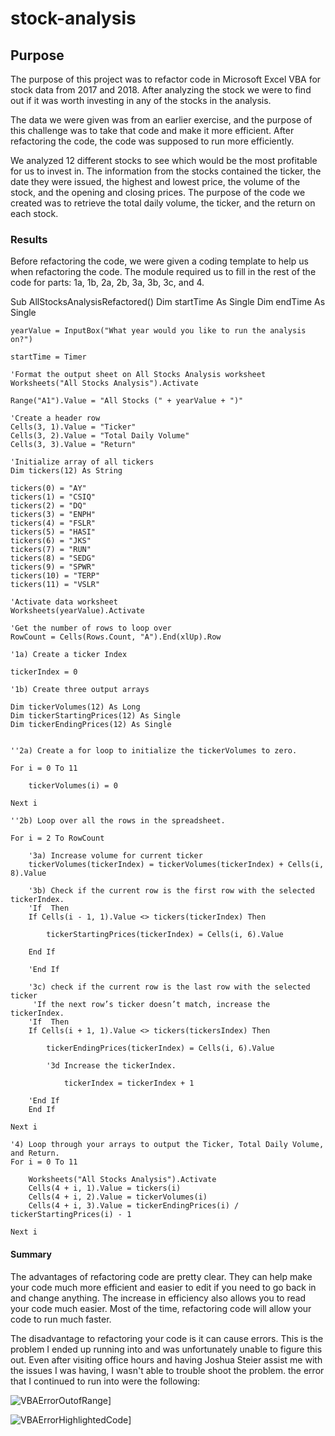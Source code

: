 # stock-analysis

## Purpose
The purpose of this project was to refactor code in Microsoft Excel VBA for stock data from 2017 and 2018. After analyzing the stock we were to find out if it was worth investing in any of the stocks in the analysis. 

The data we were given was from an earlier exercise, and the purpose of this challenge was to take that code and make it more efficient. After refactoring the code, the code was supposed to run more efficiently. 

We analyzed 12 different stocks to see which would be the most profitable for us to invest in. The information from the stocks contained the ticker, the date they were issued, the highest and lowest price, the volume of the stock, and the opening and closing prices. The purpose of the code we created was to retrieve the total daily volume, the ticker, and the return on each stock. 

### Results
Before refactoring the code, we were given a coding template to help us when refactoring the code. The module required us to fill in the rest of the code for parts: 1a, 1b, 2a, 2b, 3a, 3b, 3c, and 4.

Sub AllStocksAnalysisRefactored()
    Dim startTime As Single
    Dim endTime  As Single

    yearValue = InputBox("What year would you like to run the analysis on?")

    startTime = Timer
    
    'Format the output sheet on All Stocks Analysis worksheet
    Worksheets("All Stocks Analysis").Activate
    
    Range("A1").Value = "All Stocks (" + yearValue + ")"
    
    'Create a header row
    Cells(3, 1).Value = "Ticker"
    Cells(3, 2).Value = "Total Daily Volume"
    Cells(3, 3).Value = "Return"

    'Initialize array of all tickers
    Dim tickers(12) As String
    
    tickers(0) = "AY"
    tickers(1) = "CSIQ"
    tickers(2) = "DQ"
    tickers(3) = "ENPH"
    tickers(4) = "FSLR"
    tickers(5) = "HASI"
    tickers(6) = "JKS"
    tickers(7) = "RUN"
    tickers(8) = "SEDG"
    tickers(9) = "SPWR"
    tickers(10) = "TERP"
    tickers(11) = "VSLR"
    
    'Activate data worksheet
    Worksheets(yearValue).Activate
    
    'Get the number of rows to loop over
    RowCount = Cells(Rows.Count, "A").End(xlUp).Row
    
    '1a) Create a ticker Index
    
    tickerIndex = 0

    '1b) Create three output arrays
    
    Dim tickerVolumes(12) As Long
    Dim tickerStartingPrices(12) As Single
    Dim tickerEndingPrices(12) As Single
    
    
    ''2a) Create a for loop to initialize the tickerVolumes to zero.
    
    For i = 0 To 11
    
        tickerVolumes(i) = 0
    
    Next i
        
    ''2b) Loop over all the rows in the spreadsheet.
    
    For i = 2 To RowCount
    
        '3a) Increase volume for current ticker
        tickerVolumes(tickerIndex) = tickerVolumes(tickerIndex) + Cells(i, 8).Value
        
        '3b) Check if the current row is the first row with the selected tickerIndex.
        'If  Then
        If Cells(i - 1, 1).Value <> tickers(tickerIndex) Then
            
            tickerStartingPrices(tickerIndex) = Cells(i, 6).Value
        
        End If
        
        'End If
        
        '3c) check if the current row is the last row with the selected ticker
         'If the next row’s ticker doesn’t match, increase the tickerIndex.
        'If  Then
        If Cells(i + 1, 1).Value <> tickers(tickersIndex) Then
            
            tickerEndingPrices(tickerIndex) = Cells(i, 6).Value
        
            '3d Increase the tickerIndex.
                
                tickerIndex = tickerIndex + 1
            
        'End If
        End If
            
    Next i
    
    '4) Loop through your arrays to output the Ticker, Total Daily Volume, and Return.
    For i = 0 To 11
        
        Worksheets("All Stocks Analysis").Activate
        Cells(4 + i, 1).Value = tickers(i)
        Cells(4 + i, 2).Value = tickerVolumes(i)
        Cells(4 + i, 3).Value = tickerEndingPrices(i) / tickerStartingPrices(i) - 1
        
    Next i
    
#### Summary

The advantages of refactoring code are pretty clear. They can help make your code much more efficient and easier to edit if you need to go back in and change anything. The increase in efficiency also allows you to read your code much easier. Most of the time, refactoring code will allow your code to run much faster.

The disadvantage to refactoring your code is it can cause errors. This is the problem I ended up running into and was unfortunately unable to figure this out. Even after visiting office hours and having Joshua Steier assist me with the issues I was having, I wasn't able to trouble shoot the problem. the error that I continued to run into were the following: 

![VBAErrorOutofRange](https://user-images.githubusercontent.com/95515322/148006952-19ba80f2-c9e2-49aa-b172-40681d7c9cb5.png)]

![VBAErrorHighlightedCode](https://user-images.githubusercontent.com/95515322/148007199-612298c6-6eb2-400c-81ab-57ea8ec054d0.png)]

